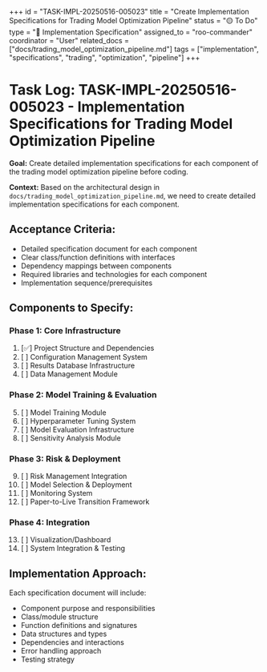 +++
id = "TASK-IMPL-20250516-005023"
title = "Create Implementation Specifications for Trading Model Optimization Pipeline"
status = "🟡 To Do"
type = "📝 Implementation Specification"
assigned_to = "roo-commander"
coordinator = "User"
related_docs = ["docs/trading_model_optimization_pipeline.md"]
tags = ["implementation", "specifications", "trading", "optimization", "pipeline"]
+++

# Task Log: TASK-IMPL-20250516-005023 - Implementation Specifications for Trading Model Optimization Pipeline

**Goal:** Create detailed implementation specifications for each component of the trading model optimization pipeline before coding.

**Context:** Based on the architectural design in `docs/trading_model_optimization_pipeline.md`, we need to create detailed implementation specifications for each component.

## Acceptance Criteria:

- Detailed specification document for each component
- Clear class/function definitions with interfaces
- Dependency mappings between components
- Required libraries and technologies for each component
- Implementation sequence/prerequisites

## Components to Specify:

### Phase 1: Core Infrastructure
1. [✅] Project Structure and Dependencies
2. [ ] Configuration Management System
3. [ ] Results Database Infrastructure
4. [ ] Data Management Module

### Phase 2: Model Training & Evaluation
5. [ ] Model Training Module
6. [ ] Hyperparameter Tuning System
7. [ ] Model Evaluation Infrastructure
8. [ ] Sensitivity Analysis Module

### Phase 3: Risk & Deployment
9. [ ] Risk Management Integration
10. [ ] Model Selection & Deployment
11. [ ] Monitoring System
12. [ ] Paper-to-Live Transition Framework

### Phase 4: Integration
13. [ ] Visualization/Dashboard
14. [ ] System Integration & Testing

## Implementation Approach:
Each specification document will include:
- Component purpose and responsibilities
- Class/module structure
- Function definitions and signatures
- Data structures and types
- Dependencies and interactions
- Error handling approach
- Testing strategy
